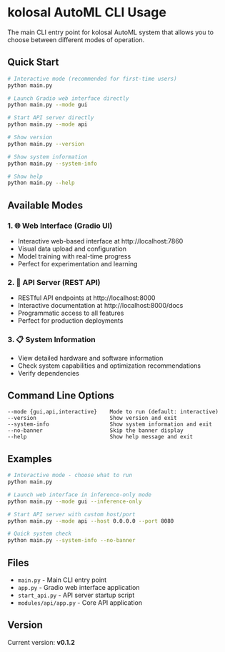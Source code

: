 # kolosal AutoML CLI Usage

The main CLI entry point for kolosal AutoML system that allows you to choose between different modes of operation.

## Quick Start

```bash
# Interactive mode (recommended for first-time users)
python main.py

# Launch Gradio web interface directly
python main.py --mode gui

# Start API server directly  
python main.py --mode api

# Show version
python main.py --version

# Show system information
python main.py --system-info

# Show help
python main.py --help
```

## Available Modes

### 1. 🌐 Web Interface (Gradio UI)
- Interactive web-based interface at http://localhost:7860
- Visual data upload and configuration
- Model training with real-time progress
- Perfect for experimentation and learning

### 2. 🔧 API Server (REST API)
- RESTful API endpoints at http://localhost:8000  
- Interactive documentation at http://localhost:8000/docs
- Programmatic access to all features
- Perfect for production deployments

### 3. 📋 System Information
- View detailed hardware and software information
- Check system capabilities and optimization recommendations
- Verify dependencies

## Command Line Options

```
--mode {gui,api,interactive}    Mode to run (default: interactive)
--version                       Show version and exit
--system-info                   Show system information and exit  
--no-banner                     Skip the banner display
--help                          Show help message and exit
```

## Examples

```bash
# Interactive mode - choose what to run
python main.py

# Launch web interface in inference-only mode
python main.py --mode gui --inference-only

# Start API server with custom host/port
python main.py --mode api --host 0.0.0.0 --port 8080

# Quick system check
python main.py --system-info --no-banner
```

## Files

- `main.py` - Main CLI entry point
- `app.py` - Gradio web interface application  
- `start_api.py` - API server startup script
- `modules/api/app.py` - Core API application

## Version

Current version: **v0.1.2**
